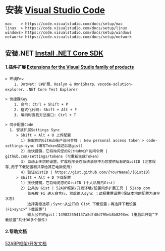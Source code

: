 
# **安装 [Visual Studio Code](https://github.com/microsoft/vscode)**

~~~
mac    > https://code.visualstudio.com/docs/setup/mac
linux  > https://code.visualstudio.com/docs/setup/linux
windows> https://code.visualstudio.com/docs/setup/windows
network> https://code.visualstudio.com/docs/setup/network
~~~

##  安装.NET [Install .NET Core SDK](https://www.microsoft.com/net/learn/dotnet/hello-world-tutorial)

####  1.插件扩展 [Extensions for the Visual Studio family of products](https://marketplace.visualstudio.com/vscode)

~~~
> 环境Env
    1. DotNet: C#扩展、Roslyn & OmniSharp、vscode-solution-explorer、.NET Core Test Explorer

> 快捷键Key
    1. 命令: Ctrl + Shift + P
    2. 格式化代码: Shift + Alt + F
    3. 编码时查找方法接口: Ctrl + T

> 同步配置Code
  1. 安装扩展Settings Sync
     > Shift + Alt + U 上传配置
       1) 获取你的GitHub帐户访问令牌 : New personal access token > code-settings-sync (填写Token描述后选gist)
       2) 按快捷键，它将询问您的GitHub帐户访问令牌 | github.com/settings/tokens (可重新生成Token)
       3) 自动上传您的设置，扩展程序会在系统消息中为您提供私有的GistID (注意保存,用于下载配置和共享给其它电脑使用)
       4) 验证GistID | https://gist.github.com/{YourName}/{GistID}
     > Shift + Alt + D 下载配置
       1) 按快捷键，它将询问您的GistID (个人私有的Gist)
       2) 公共的 Gist | 52ABP框架/开发环境/设置同步扩展工具 | 52abp.com
          首先按 F1 进入命令行，然后输入sync ；选择重置设置(保证本地的配置为清空状态)
          选择高级选项；Sync:从公开的 Gist 下载设置；再选择下载设置(F1>sync>“下载设置”)
          输入公共的gist：149022554137a8df48d795eb8b8298ec (重启后开始“下载设置”共计30多个插件)

 ~~~

####  2.帮助文档
  [52ABP框架/开发文档](https://gitee.com/aiabpedu/dashboard/wikis/aiabpedu%2F52abp_framework_programming?doc_id=183193&sort_id=833878)

